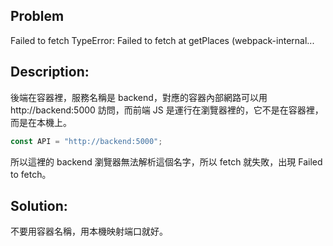 
## Problem

Failed to fetch
TypeError: Failed to fetch at getPlaces (webpack-internal...

## Description:

後端在容器裡，服務名稱是 backend，對應的容器內部網路可以用 http://backend:5000 訪問，而前端 JS 是運行在瀏覽器裡的，它不是在容器裡，而是在本機上。

```js
const API = "http://backend:5000";
```

所以這裡的 backend 瀏覽器無法解析這個名字，所以 fetch 就失敗，出現 Failed to fetch。

## Solution:

不要用容器名稱，用本機映射端口就好。
